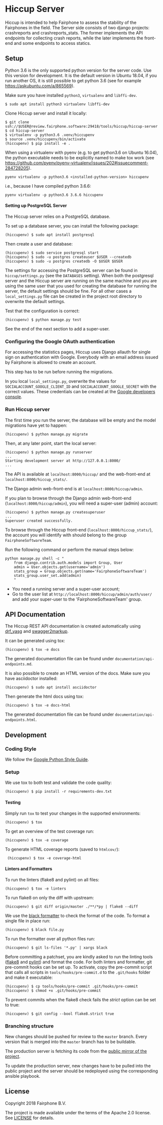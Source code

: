 # Hiccup Server

Hiccup is intended to help Fairphone to assess the stability of the Fairphones in the field.
The Server side consists of two django projects: crashreports and crashreports_stats.  The former
implements the API endpoints for collecting crash reports, while the later implements the
front-end and some endpoints to access statics.

## Setup

Python 3.6 is the only supported python version for the server code. Use this
version for development. It is the default version in Ubuntu 18.04, if you
run another OS, it is still possible to get python 3.6 (see for example
https://askubuntu.com/a/865569).

Make sure you have installed `python3`, `virtualenv` and `libffi-dev`.

    $ sudo apt install python3 virtualenv libffi-dev

Clone Hiccup server and install it locally:

    $ git clone ssh://$USER@review.fairphone.software:29418/tools/hiccup/hiccup-server
    $ cd hiccup-server
    $ virtualenv -p python3.6 .venv/hiccupenv
    $ source .venv/hiccupenv/bin/activate
    (hiccupenv) $ pip install -e .

When using a virtualenv with pyenv (e.g. to get python3.6 on Ubuntu 16.04),
the python executable needs to be explicitly named to make tox work (see
https://github.com/pyenv/pyenv-virtualenv/issues/202#issuecomment-284728205).

    pyenv virtualenv -p python3.6 <installed-python-version> hiccupenv

i.e., because I have compiled python 3.6.6:

    pyenv virtualenv -p python3.6 3.6.6 hiccupenv

#### Setting up PostgreSQL Server

The Hiccup server relies on a PostgreSQL database.

To set up a database server, you can install the following package:

    (hiccupenv) $ sudo apt install postgresql

Then create a user and database:

    (hiccupenv) $ sudo service postgresql start
    (hiccupenv) $ sudo -u postgres createuser $USER --createdb
    (hiccupenv) $ sudo -u postgres createdb -O $USER $USER

The settings for accessing the PostgreSQL server can be found in
`hiccup/settings.py` (see the `DATABASES` setting). When both the postgresql
server and the Hiccup server are running on the same machine and you are
using the same user that you used for creating the database for running the
server, the default settings should be fine. For all other cases a
`local_settings.py` file can be created in the project root directory to
overwrite the default settings.

Test that the configuration is correct:

    (hiccupenv) $ python manage.py test

See the end of the next section to add a super-user.


### Configuring the Google OAuth authentication

For accessing the statistics pages, Hiccup uses Django allauth for single
sign on authentication with Google. Everybody with an email address issued
by Fairphone is allowed to create an account.

This step has to be run before running the migrations.

In you local `local_settings.py`, overwrite the values for
`SOCIALACCOUNT_GOOGLE_CLIENT_ID` and `SOCIALACCOUNT_GOOGLE_SECRET` with the
correct values. These credentials can be created at the
[Google developers console](https://console.developers.google.com/apis/credentials).


### Run Hiccup server

The first time you run the server, the database will be empty and the model migrations have yet to
happen:

    (hiccupenv) $ python manage.py migrate

Then, at any later point, start the local server:

    (hiccupenv) $ python manage.py runserver
    ...
    Starting development server at http://127.0.0.1:8000/
    ...

The API is available at `localhost:8000/hiccup/` and the web-front-end at
`localhost:8000/hiccup_stats/`.

The Django admin web-front-end is at `localhost:8000/hiccup/admin`.

If you plan to browse through the Django admin web-front-end (`localhost:8000/hiccup/admin`), you
will need a super-user (admin) account:

    (hiccupenv) $ python manage.py createsuperuser
    ...
    Superuser created successfully.

To browse  through the Hiccup front-end (`localhost:8000/hiccup_stats/`), the account you will
identify with should belong to the group `FairphoneSoftwareTeam`.

Run the following command or perform the manual steps below:

    python manage.py shell -c "
        from django.contrib.auth.models import Group, User
        admin = User.objects.get(username='admin')
        stats_group = Group.objects.get(name='FairphoneSoftwareTeam')
        stats_group.user_set.add(admin)
        "

* You need a running server and a super-user account;
* Go to the user list at `http://localhost:8000/hiccup/admin/auth/user/` and add your
  super-user to the 'FairphoneSoftwareTeam' group.

## API Documentation

The Hiccup REST API documentation is created automatically using
[drf_yasg](https://github.com/axnsan12/drf-yasg) and
[swagger2markup](https://github.com/Swagger2Markup/swagger2markup).

It can be generated using tox:

    (hiccupenv) $ tox -e docs

The generated documentation file can be found under
`documentation/api-endpoints.md`.

It is also possible to create an HTML version of the docs. Make sure you
have asciidoctor installed:

    (hiccupenv) $ sudo apt install asciidoctor

Then generate the html docs using tox:

    (hiccupenv) $ tox -e docs-html

The generated documentation file can be found under
`documentation/api-endpoints.html`.


## Development

### Coding Style

We follow the
[Google Python Style Guide](https://github.com/google/styleguide/blob/gh-pages/pyguide.md).

### Setup

We use tox to both test and validate the code quality:

    (hiccupenv) $ pip install -r requirements-dev.txt

#### Testing

Simply run `tox` to test your changes in the supported environments:

    (hiccupenv) $ tox

To get an overview of the test coverage run:

    (hiccupenv) $ tox -e coverage

To generate HTML coverage reports (saved to `htmlcov/`):

     (hiccupenv) $ tox -e coverage-html

#### Linters and Formatters

To run the linters (flake8 and pylint) on all files:

    (hiccupenv) $ tox -e linters

To run flake8 on only the diff with upstream:

    (hiccupenv) $ git diff origin/master ./**/*py | flake8 --diff

We use the [black formatter](https://github.com/ambv/black) to check the
format of the code. To format a single file in place run:

    (hiccupenv) $ black file.py

To run the formatter over all python files run:

    (hiccupenv) $ git ls-files '*.py' | xargs black

Before committing a patchset, you are kindly asked to run the linting tools
([flake8](http://flake8.pycqa.org/en/latest/) and
[pylint](https://pylint.readthedocs.io/en/latest/))
and format the code. For both linters and formatter, git pre-commit hooks
can be set up. To activate, copy the pre-commit script that calls all
scripts in `tools/hooks/pre-commit.d` to the `.git/hooks`
folder and make it executable:

    (hiccupenv) $ cp tools/hooks/pre-commit .git/hooks/pre-commit
    (hiccupenv) $ chmod +x .git/hooks/pre-commit

To prevent commits when the flake8 check fails the *strict* option can be
set to true:

    (hiccupenv) $ git config --bool flake8.strict true

### Branching structure

New changes should be pushed for review to the `master` branch. Every
version that is merged into the `master` branch has to be buildable.

The production server is fetching its code from the
[public mirror of the project](https://code.fairphone.com/gerrit/#/admin/projects/tools/hiccup/hiccup-server).

To update the production server, new changes have to be pulled into the
public project and the server should be redeployed using the corresponding
ansible playbook.

## License

Copyright 2018 Fairphone B.V.

The project is made available under the terms of the Apache 2.0 license.
See [LICENSE](LICENSE) for details.
